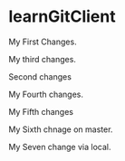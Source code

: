 # learnGitClient

My First Changes.

My third changes.

Second changes

My Fourth changes.

My Fifth changes

My Sixth chnage on master.

My Seven change via local.